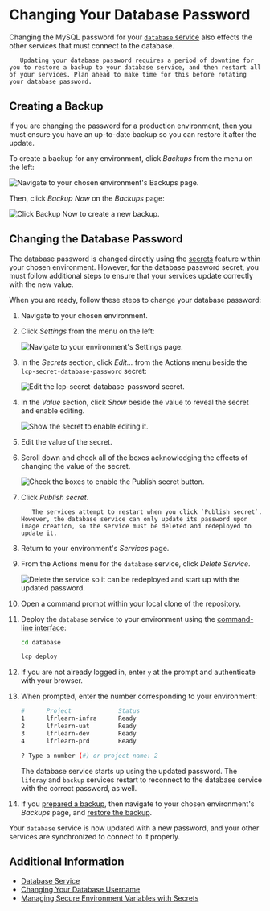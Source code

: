 # Changing Your Database Password

Changing the MySQL password for your [`database` service](./database-service.md) also effects the other services that must connect to the database.

```warning::
   Updating your database password requires a period of downtime for you to restore a backup to your database service, and then restart all of your services. Plan ahead to make time for this before rotating your database password.
```

## Creating a Backup

If you are changing the password for a production environment, then you must ensure you have an up-to-date backup so you can restore it after the update.

To create a backup for any environment, click _Backups_ from the menu on the left:

![Navigate to your chosen environment's Backups page.](./changing-your-database-password/images/01.png)

Then, click _Backup Now_ on the _Backups_ page:

![Click Backup Now to create a new backup.](./changing-your-database-password/images/02.png)

## Changing the Database Password

The database password is changed directly using the [secrets](../../infrastructure-and-operations/security/managing-secure-environment-variables-with-secrets.md) feature within your chosen environment. However, for the database password secret, you must follow additional steps to ensure that your services update correctly with the new value.

<!-- Mention required service versions, and link to possible section on the procedure for 3.x services -->

When you are ready, follow these steps to change your database password:

1. Navigate to your chosen environment.

1. Click _Settings_ from the menu on the left:

    ![Navigate to your environment's Settings page.](./changing-your-database-password/images/03.png)

1. In the _Secrets_ section, click _Edit..._ from the Actions menu beside the `lcp-secret-database-password` secret:

    ![Edit the lcp-secret-database-password secret.](./changing-your-database-password/images/04.png)

1. In the _Value_ section, click _Show_ beside the value to reveal the secret and enable editing.

    ![Show the secret to enable editing it.](./changing-your-database-password/images/05.png)

1. Edit the value of the secret.

1. Scroll down and check all of the boxes acknowledging the effects of changing the value of the secret.

    ![Check the boxes to enable the Publish secret button.](./changing-your-database-password/images/06.png)

1. Click _Publish secret_.

    ```note::
       The services attempt to restart when you click `Publish secret`. However, the database service can only update its password upon image creation, so the service must be deleted and redeployed to update it.
    ```

1. Return to your environment's _Services_ page.

1. From the Actions menu for the `database` service, click _Delete Service_.

    ![Delete the service so it can be redeployed and start up with the updated password.](./changing-your-database-password/images/07.png)

1. Open a command prompt within your local clone of the repository.

1. Deploy the `database` service to your environment using the [command-line interface](../../reference/command-line-tool.md):

    ```bash
    cd database
    ```

    ```bash
    lcp deploy
    ```

1. If you are not already logged in, enter `y` at the prompt and authenticate with your browser.

1. When prompted, enter the number corresponding to your environment:

    ```bash
    #      Project             Status
    1      lfrlearn-infra      Ready
    2      lfrlearn-uat        Ready
    3      lfrlearn-dev        Ready
    4      lfrlearn-prd        Ready

    ? Type a number (#) or project name: 2
    ```

    The database service starts up using the updated password. The `liferay` and `backup` services restart to reconnect to the database service with the correct password, as well.

1. If you [prepared a backup](#creating-a-backup), then navigate to your chosen environment's _Backups_ page, and [restore the backup](../backup-service/restoring-data-from-a-backup.md).

Your `database` service is now updated with a new password, and your other services are synchronized to connect to it properly.

## Additional Information

* [Database Service](./database-service.md)
* [Changing Your Database Username](./changing-your-database-username.md)
* [Managing Secure Environment Variables with Secrets](../../infrastructure-and-operations/security/managing-secure-environment-variables-with-secrets.md)